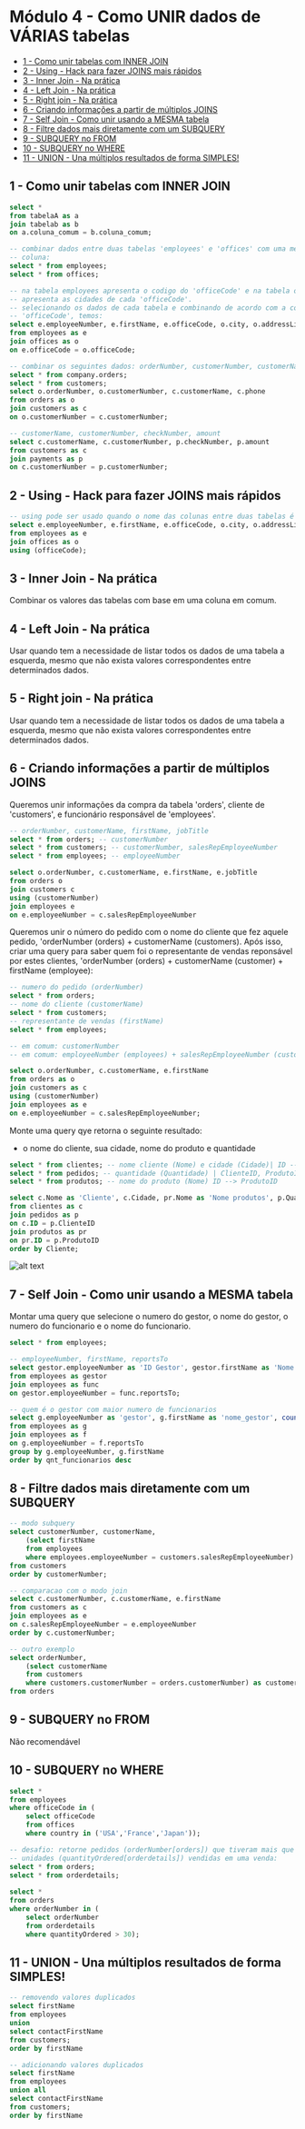 <!--
title: 'mod4-unir-dados-de-varias-tabelas.md'
author: 'Elias Albuquerque'
created: '2024-02-18'
update: '2024-02-18'
-->


# Módulo 4 - Como UNIR dados de VÁRIAS tabelas


- [1 - Como unir tabelas com INNER JOIN](#1---como-unir-tabelas-com-inner-join)
- [2 - Using - Hack para fazer JOINS mais rápidos](#2---using---hack-para-fazer-joins-mais-rápidos)
- [3 - Inner Join - Na prática](#3---inner-join---na-prática)
- [4 - Left Join - Na prática](#4---left-join---na-prática)
- [5 - Right join - Na prática](#5---right-join---na-prática)
- [6 - Criando informações a partir de múltiplos JOINS](#6---criando-informações-a-partir-de-múltiplos-joins)
- [7 - Self Join - Como unir usando a MESMA tabela](#7---self-join---como-unir-usando-a-mesma-tabela)
- [8 - Filtre dados mais diretamente com um SUBQUERY](#8---filtre-dados-mais-diretamente-com-um-subquery)
- [9 - SUBQUERY no FROM](#9---subquery-no-from)
- [10 - SUBQUERY no WHERE](#10---subquery-no-where)
- [11 - UNION - Una múltiplos resultados de forma SIMPLES!](#11---union---una-múltiplos-resultados-de-forma-simples)


## 1 - Como unir tabelas com INNER JOIN

```sql
select *
from tabelaA as a
join tabelab as b
on a.coluna_comum = b.coluna_comum;

-- combinar dados entre duas tabelas 'employees' e 'offices' com uma mesma 
-- coluna:
select * from employees;
select * from offices;

-- na tabela employees apresenta o codigo do 'officeCode' e na tabela offices 
-- apresenta as cidades de cada 'officeCode'.
-- selecionando os dados de cada tabela e combinando de acordo com a coluna 
-- 'officeCode', temos:
select e.employeeNumber, e.firstName, e.officeCode, o.city, o.addressLine1
from employees as e
join offices as o
on e.officeCode = o.officeCode;

-- combinar os seguintes dados: orderNumber, customerNumber, customerName, phone:
select * from company.orders;
select * from customers;
select o.orderNumber, o.customerNumber, c.customerName, c.phone
from orders as o
join customers as c
on o.customerNumber = c.customerNumber;

-- customerName, customerNumber, checkNumber, amount
select c.customerName, c.customerNumber, p.checkNumber, p.amount
from customers as c
join payments as p
on c.customerNumber = p.customerNumber;
```

## 2 - Using - Hack para fazer JOINS mais rápidos

```sql
-- using pode ser usado quando o nome das colunas entre duas tabelas é o mesmo
select e.employeeNumber, e.firstName, e.officeCode, o.city, o.addressLine1
from employees as e
join offices as o
using (officeCode);
```

## 3 - Inner Join - Na prática

Combinar os valores das tabelas com base em uma coluna em comum.

## 4 - Left Join - Na prática

Usar quando tem a necessidade de listar todos os dados de uma tabela a esquerda, 
mesmo que não exista valores correspondentes entre determinados dados.

## 5 - Right join - Na prática

Usar quando tem a necessidade de listar todos os dados de uma tabela a esquerda, 
mesmo que não exista valores correspondentes entre determinados dados.

## 6 - Criando informações a partir de múltiplos JOINS

Queremos unir informações da compra da tabela 'orders', cliente de 'customers', 
e funcionário responsável de 'employees'.

```sql
-- orderNumber, customerName, firstName, jobTitle
select * from orders; -- customerNumber
select * from customers; -- customerNumber, salesRepEmployeeNumber
select * from employees; -- employeeNumber

select o.orderNumber, c.customerName, e.firstName, e.jobTitle
from orders o
join customers c
using (customerNumber)
join employees e
on e.employeeNumber = c.salesRepEmployeeNumber
```

Queremos unir o número do pedido com o nome do cliente que fez aquele pedido, 
'orderNumber (orders) + customerName (customers).
Após isso, criar uma query para saber quem foi o representante de vendas 
reponsável por estes clientes, 'orderNumber (orders) + customerName (customer) + 
firstName (employee):

```sql
-- numero do pedido (orderNumber)
select * from orders; 
-- nome do cliente (customerName)
select * from customers;
-- representante de vendas (firstName)
select * from employees;

-- em comum: customerNumber
-- em comum: employeeNumber (employees) + salesRepEmployeeNumber (customers)

select o.orderNumber, c.customerName, e.firstName
from orders as o
join customers as c
using (customerNumber)
join employees as e
on e.employeeNumber = c.salesRepEmployeeNumber;
```

Monte uma query qye retorna o seguinte resultado:

- o nome do cliente, sua cidade, nome do produto e quantidade

```sql
select * from clientes; -- nome cliente (Nome) e cidade (Cidade)| ID --> ClienteID
select * from pedidos; -- quantidade (Quantidade) | ClienteID, ProdutoID
select * from produtos; -- nome do produto (Nome) ID --> ProdutoID

select c.Nome as 'Cliente', c.Cidade, pr.Nome as 'Nome produtos', p.Quantidade as 'Qnt. produtos'
from clientes as c
join pedidos as p
on c.ID = p.ClienteID
join produtos as pr
on pr.ID = p.ProdutoID
order by Cliente;
```

![alt text](image.png)

## 7 - Self Join - Como unir usando a MESMA tabela

Montar uma query que selecione o numero do gestor, o nome do gestor, o numero 
do funcionario e o nome do funcionario.

```sql
select * from employees;

-- employeeNumber, firstName, reportsTo
select gestor.employeeNumber as 'ID Gestor', gestor.firstName as 'Nome Gestor', func.employeeNumber as 'ID Funcionario', func.firstName as 'Nome Funcionario'
from employees as gestor
join employees as func
on gestor.employeeNumber = func.reportsTo;

-- quem é o gestor com maior numero de funcionarios
select g.employeeNumber as 'gestor', g.firstName as 'nome_gestor', count(f.employeeNumber) as 'qnt_funcionarios'
from employees as g
join employees as f
on g.employeeNumber = f.reportsTo
group by g.employeeNumber, g.firstName
order by qnt_funcionarios desc
```

## 8 - Filtre dados mais diretamente com um SUBQUERY

```sql
-- modo subquery
select customerNumber, customerName,
	(select firstName
    from employees
    where employees.employeeNumber = customers.salesRepEmployeeNumber) as firstName
from customers
order by customerNumber;

-- comparacao com o modo join
select c.customerNumber, c.customerName, e.firstName
from customers as c
join employees as e
on c.salesRepEmployeeNumber = e.employeeNumber
order by c.customerNumber;

-- outro exemplo
select orderNumber, 
	(select customerName
    from customers
    where customers.customerNumber = orders.customerNumber) as customerName
from orders
```

## 9 - SUBQUERY no FROM

Não recomendável

## 10 - SUBQUERY no WHERE

```sql
select *
from employees
where officeCode in (
	select officeCode
    from offices
    where country in ('USA','France','Japan'));

-- desafio: retorne pedidos (orderNumber[orders]) que tiveram mais que 30 
-- unidades (quantityOrdered[orderdetails]) vendidas em uma venda:
select * from orders;
select * from orderdetails;
    
select *
from orders
where orderNumber in (
	select orderNumber
    from orderdetails
    where quantityOrdered > 30);
```

## 11 - UNION - Una múltiplos resultados de forma SIMPLES!

```sql
-- removendo valores duplicados
select firstName
from employees
union 
select contactFirstName
from customers;
order by firstName

-- adicionando valores duplicados
select firstName
from employees
union all
select contactFirstName
from customers;
order by firstName
```